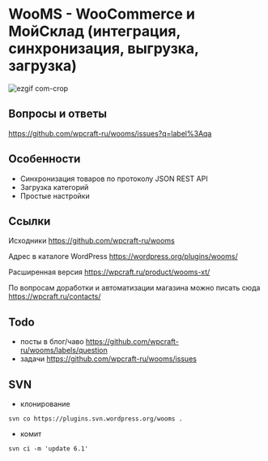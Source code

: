 # WooMS - WooCommerce и МойСклад (интеграция, синхронизация, выгрузка, загрузка)

![ezgif com-crop](https://user-images.githubusercontent.com/1852897/83941610-70d42980-a7f5-11ea-9172-65e032e47026.gif)


## Вопросы и ответы

https://github.com/wpcraft-ru/wooms/issues?q=label%3Aqa 

## Особенности

*   Синхронизация товаров по протоколу JSON REST API
*   Загрузка категорий
*   Простые настройки

## Ссылки

Исходники https://github.com/wpcraft-ru/wooms

Адрес в каталоге WordPress https://wordpress.org/plugins/wooms/

Расширенная версия https://wpcraft.ru/product/wooms-xt/

По вопросам доработки и автоматизации магазина можно писать сюда https://wpcraft.ru/contacts/

## Todo
- посты в блог/чаво https://github.com/wpcraft-ru/wooms/labels/question
- задачи https://github.com/wpcraft-ru/wooms/issues


## SVN 

- клонирование
```
svn co https://plugins.svn.wordpress.org/wooms .
```

- комит
```
svn ci -m 'update 6.1'
```
